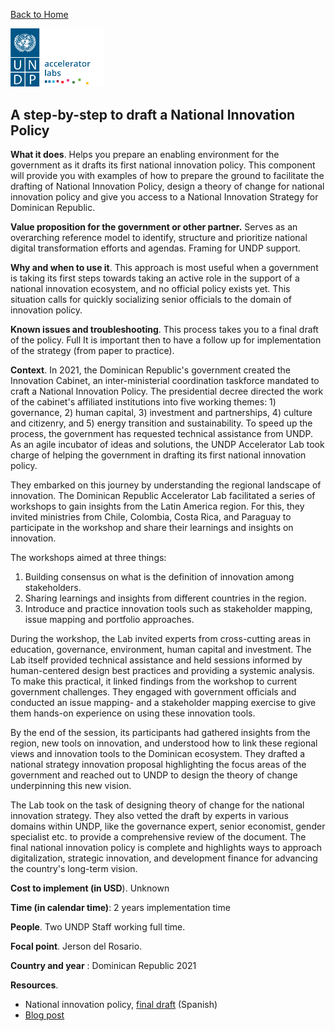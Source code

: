 [Back to Home](../../README.md)


<img src="../../public/imgs/UNDP_accelerator_labs_logo_vertical_color_RGB.png"  width="150" alt="undp_accelerator_labs_logo">

## A step-by-step to draft a National Innovation Policy

**What it does**. Helps you prepare an enabling environment for the government as it drafts its first national innovation policy. This component will provide you with examples of how to prepare the ground to facilitate the drafting of National Innovation Policy, design a theory of change for national innovation policy and give you access to a National Innovation Strategy for Dominican Republic.

**Value proposition for the government or other partner.** Serves as an overarching reference model to identify, structure and prioritize national digital transformation efforts and agendas. Framing for UNDP support.

**Why and when to use it**. This approach is most useful when a government is taking its first steps towards taking an active role in the support of a national innovation ecosystem, and no official policy exists yet. This situation calls for quickly socializing senior officials to the domain of innovation policy.

**Known issues and troubleshooting**. This process takes you to a final draft of the policy. Full It is important then to have a follow up for implementation of the strategy (from paper to practice).

**Context**. In 2021, the Dominican Republic's government created the Innovation Cabinet, an inter-ministerial coordination taskforce mandated to craft a National Innovation Policy. The presidential decree directed the work of the cabinet's affiliated institutions into five working themes: 1) governance, 2) human capital, 3) investment and partnerships, 4) culture and citizenry, and 5) energy transition and sustainability. To speed up the process, the government has requested technical assistance from UNDP. As an agile incubator of ideas and solutions, the UNDP Accelerator Lab took charge of helping the government in drafting its first national innovation policy.

They embarked on this journey by understanding the regional landscape of innovation. The Dominican Republic Accelerator Lab facilitated a series of workshops to gain insights from the Latin America region. For this, they invited ministries from Chile, Colombia, Costa Rica, and Paraguay to participate in the workshop and share their learnings and insights on innovation.

The workshops aimed at three things:

1. Building consensus on what is the definition of innovation among stakeholders.
2. Sharing learnings and insights from different countries in the region.
3. Introduce and practice innovation tools such as stakeholder mapping, issue mapping and portfolio approaches.

During the workshop, the Lab invited experts from cross-cutting areas in education, governance, environment, human capital and investment. The Lab itself provided technical assistance and held sessions informed by human-centered design best practices and providing a systemic analysis. To make this practical, it linked findings from the workshop to current government challenges. They engaged with government officials and conducted an issue mapping- and a stakeholder mapping exercise to give them hands-on experience on using these innovation tools.

By the end of the session, its participants had gathered insights from the region, new tools on innovation, and understood how to link these regional views and innovation tools to the Dominican ecosystem. They drafted a national strategy innovation proposal highlighting the focus areas of the government and reached out to UNDP to design the theory of change underpinning this new vision.

The Lab took on the task of designing theory of change for the national innovation strategy. They also vetted the draft by experts in various domains within UNDP, like the governance expert, senior economist, gender specialist etc. to provide a comprehensive review of the document. The final national innovation policy is complete and highlights ways to approach digitalization, strategic innovation, and development finance for advancing the country's long-term vision.

**Cost to implement (in USD**). Unknown

**Time (in calendar time)**: 2 years implementation time

**People**. Two UNDP Staff working full time.

**Focal point**. Jerson del Rosario.

**Country and year** : Dominican Republic 2021

**Resources**.

- National innovation policy, [final draft](https://undp.sharepoint.com/:b:/s/AcceleratorLabsNetwork/EfwM4suU5OVHgwB1X4dC7kcBDyRdl2HyLVnK3gzJk4_r-g?e=5smUvD) (Spanish)
- [Blog post](https://www.undp.org/es/dominican-republic/blog/supporting-innovation-systemic-change-through-public-policy-case-dominican-republic)